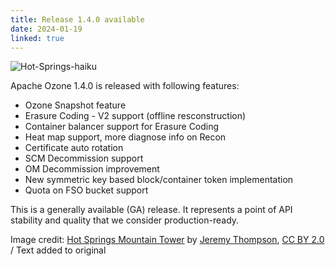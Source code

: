 ```yaml
---
title: Release 1.4.0 available
date: 2024-01-19
linked: true
---
```

<!---
  Licensed under the Apache License, Version 2.0 (the "License");
  you may not use this file except in compliance with the License.
  You may obtain a copy of the License at

   http://www.apache.org/licenses/LICENSE-2.0

  Unless required by applicable law or agreed to in writing, software
  distributed under the License is distributed on an "AS IS" BASIS,
  WITHOUT WARRANTIES OR CONDITIONS OF ANY KIND, either express or implied.
  See the License for the specific language governing permissions and
  limitations under the License. See accompanying LICENSE file.
-->

![Hot-Springs-haiku](releases/1.4.0.jpg)

Apache Ozone 1.4.0 is released with following features:

- Ozone Snapshot feature
- Erasure Coding - V2 support (offline resconstruction)
- Container balancer support for Erasure Coding
- Heat map support, more diagnose info on Recon
- Certificate auto rotation
- SCM Decommission support
- OM Decommission improvement
- New symmetric key based block/container token implementation
- Quota on FSO bucket support

This is a generally available (GA) release.
It represents a point of API stability and quality that we consider production-ready.


Image credit: [Hot Springs Mountain Tower][image] by [Jeremy Thompson][author], [CC BY 2.0][cc] / Text added to original

[image]: https://www.flickr.com/photos/rollercoasterphilosophy/52894005148
[author]: https://www.flickr.com/photos/rollercoasterphilosophy/
[cc]: https://creativecommons.org/licenses/by/2.0/
